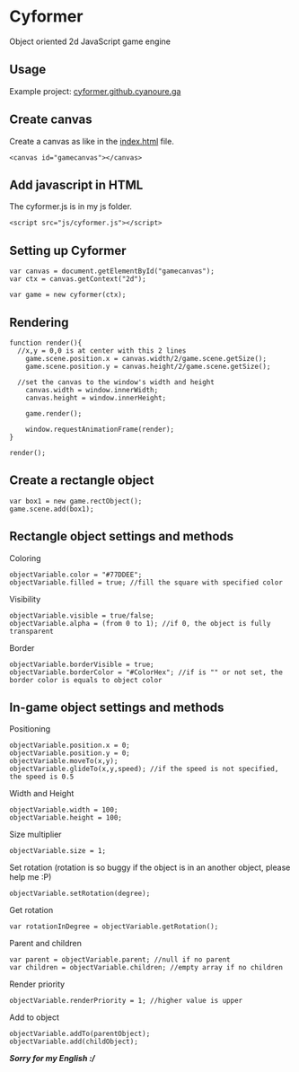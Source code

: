 # Cyformer
Object oriented 2d JavaScript game engine
## Usage
Example project: [cyformer.github.cyanoure.ga](https://cyformer.github.cyanoure.ga)
## Create canvas
Create a canvas as like in the [index.html](https://github.com/Cyanoure/Cyformer/blob/master/index.html) file.
```
<canvas id="gamecanvas"></canvas>
```
## Add javascript in HTML
The cyformer.js is in my js folder.
```
<script src="js/cyformer.js"></script>
```
## Setting up Cyformer
```
var canvas = document.getElementById("gamecanvas");
var ctx = canvas.getContext("2d");

var game = new cyformer(ctx);
```
## Rendering
```
function render(){
  //x,y = 0,0 is at center with this 2 lines
	game.scene.position.x = canvas.width/2/game.scene.getSize();
	game.scene.position.y = canvas.height/2/game.scene.getSize();

  //set the canvas to the window's width and height
	canvas.width = window.innerWidth;
	canvas.height = window.innerHeight;

	game.render();

	window.requestAnimationFrame(render);
}

render();
```
## Create a rectangle object
```
var box1 = new game.rectObject();
game.scene.add(box1);
```

## Rectangle object settings and methods
Coloring
```
objectVariable.color = "#77DDEE";
objectVariable.filled = true; //fill the square with specified color
```
Visibility
```
objectVariable.visible = true/false;
objectVariable.alpha = (from 0 to 1); //if 0, the object is fully transparent
```
Border
```
objectVariable.borderVisible = true;
objectVariable.borderColor = "#ColorHex"; //if is "" or not set, the border color is equals to object color
```


## In-game object settings and methods
Positioning
```
objectVariable.position.x = 0;
objectVariable.position.y = 0;
objectVariable.moveTo(x,y);
objectVariable.glideTo(x,y,speed); //if the speed is not specified, the speed is 0.5
```
Width and Height
```
objectVariable.width = 100;
objectVariable.height = 100;
```
Size multiplier
```
objectVariable.size = 1;
```
Set rotation (rotation is so buggy if the object is in an another object, please help me :P)
```
objectVariable.setRotation(degree);
```
Get rotation
```
var rotationInDegree = objectVariable.getRotation();
```
Parent and children
```
var parent = objectVariable.parent; //null if no parent
var children = objectVariable.children; //empty array if no children
```
Render priority
```
objectVariable.renderPriority = 1; //higher value is upper
```
Add to object
```
objectVariable.addTo(parentObject);
objectVariable.add(childObject);
```
**_Sorry for my English :/_**
